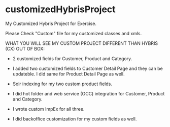 # customizedHybrisProject
My Customized Hybris Project for Exercise.



Please Check "Custom" file for my customized classes and xmls.

WHAT YOU WILL SEE MY CUSTOM PROJECT DIFFERENT THAN HYBRIS (CX) OUT OF BOX:

- 2 customized fields for Customer, Product and Category. 

- I added two customized fields to Customer Detail Page and they can be updateble. I did same for Product Detail Page as well.

- Solr indexing for my two custom product fields.

- I did hot folder and web service (OCC) integration for Customer, Product and Category.

- I wrote custom ImpEx for all three.

- I did backoffice customization for my custom fields as well.
